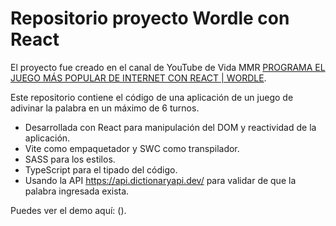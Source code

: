 # Repositorio proyecto Wordle con React

El proyecto fue creado en el canal de YouTube de Vida MMR [PROGRAMA EL JUEGO MÁS POPULAR DE INTERNET CON REACT | WORDLE](https://www.youtube.com/@vidamrr).

Este repositorio contiene el código de una aplicación de un juego de adivinar la palabra en un máximo de 6 turnos.

- Desarrollada con React para manipulación del DOM y reactividad de la aplicación.
- Vite como empaquetador y SWC como transpilador.
- SASS para los estilos.
- TypeScript para el tipado del código.
- Usando la API https://api.dictionaryapi.dev/ para validar de que la palabra ingresada exista.

Puedes ver el demo aquí: ().


